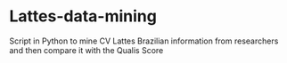 # Lattes-data-mining
Script in Python to mine CV Lattes Brazilian information from researchers and then compare it with the Qualis Score
